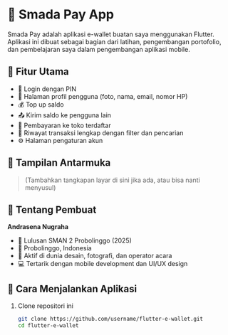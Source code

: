 # 💸 Smada Pay App

Smada Pay adalah aplikasi e-wallet buatan saya menggunakan Flutter. Aplikasi ini dibuat sebagai bagian dari latihan, pengembangan portofolio, dan pembelajaran saya dalam pengembangan aplikasi mobile.

## 🚀 Fitur Utama

- 🔐 Login dengan PIN
- 👤 Halaman profil pengguna (foto, nama, email, nomor HP)
- 💰 Top up saldo
- 📤 Kirim saldo ke pengguna lain
- 🏪 Pembayaran ke toko terdaftar
- 📄 Riwayat transaksi lengkap dengan filter dan pencarian
- ⚙️ Halaman pengaturan akun

## 📱 Tampilan Antarmuka

> (Tambahkan tangkapan layar di sini jika ada, atau bisa nanti menyusul)

## 🧠 Tentang Pembuat

**Andrasena Nugraha**  
- 🏫 Lulusan SMAN 2 Probolinggo (2025)  
- 📍 Probolinggo, Indonesia  
- 📸 Aktif di dunia desain, fotografi, dan operator acara  
- 💻 Tertarik dengan mobile development dan UI/UX design  

## 📂 Cara Menjalankan Aplikasi

1. Clone repositori ini
   ```bash
   git clone https://github.com/username/flutter-e-wallet.git
   cd flutter-e-wallet
